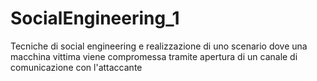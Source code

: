 # SocialEngineering_1
Tecniche di social engineering e realizzazione di uno scenario dove una macchina vittima viene compromessa tramite apertura di un canale di comunicazione con l'attaccante
